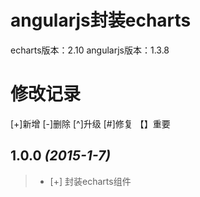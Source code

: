 angularjs封装echarts
=======
echarts版本：2.10
angularjs版本：1.3.8

# 修改记录
[+]新增 [-]删除 [^]升级 [#]修复 【】重要

## 1.0.0 *(2015-1-7)*
> *  [+] 封装echarts组件
